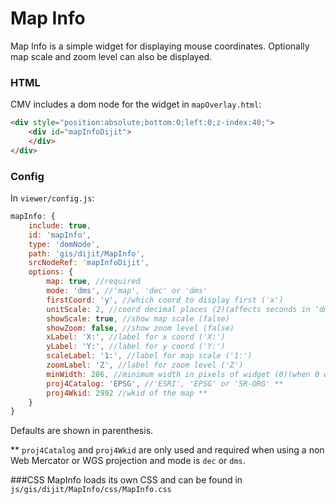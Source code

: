 # Map Info

Map Info is a simple widget for displaying mouse coordinates. Optionally map scale and zoom level can also be displayed.

### HTML
CMV includes a dom node for the widget in `mapOverlay.html`:

```html
<div style="position:absolute;bottom:0;left:0;z-index:40;">
    <div id="mapInfoDijit">
    </div>
</div>
```

### Config
In `viewer/config.js`:

```javascript
mapInfo: {
	include: true,
	id: 'mapInfo',
	type: 'domNode',
	path: 'gis/dijit/MapInfo',
	srcNodeRef: 'mapInfoDijit',
	options: {
		map: true, //required
		mode: 'dms', //'map', 'dec' or 'dms'
		firstCoord: 'y', //which coord to display first ('x')
		unitScale: 2, //coord decimal places (2)(affects seconds in 'dms' format)
		showScale: true, //show map scale (false)
		showZoom: false, //show zoom level (false)
		xLabel: 'X:', //label for x coord ('X:')
		yLabel: 'Y:', //label for y coord ('Y:')
		scaleLabel: '1:', //label for map scale ('1:')
		zoomLabel: 'Z', //label for zoom level ('Z')
		minWidth: 286, //minimum width in pixels of widget (0)(when 0 widget fits content)
		proj4Catalog: 'EPSG', //'ESRI', 'EPSG' or 'SR-ORG' **
		proj4Wkid: 2992 //wkid of the map **
	}
}
```

Defaults are shown in parenthesis.

** `proj4Catalog` and `proj4Wkid` are only used and required when using a non Web Mercator or WGS projection and mode is `dec` or `dms`.

###CSS
MapInfo loads its own CSS and can be found in `js/gis/dijit/MapInfo/css/MapInfo.css`